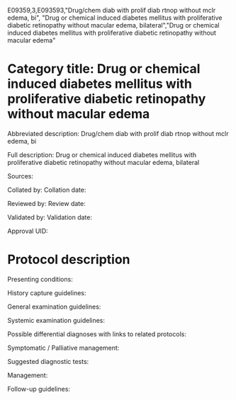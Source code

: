 E09359,3,E093593,"Drug/chem diab with prolif diab rtnop without mclr edema, bi", "Drug or chemical induced diabetes mellitus with proliferative diabetic retinopathy without macular edema, bilateral","Drug or chemical induced diabetes mellitus with proliferative diabetic retinopathy without macular edema"
# Category title: Drug or chemical induced diabetes mellitus with proliferative diabetic retinopathy without macular edema

Abbreviated description: Drug/chem diab with prolif diab rtnop without mclr edema, bi

Full description: Drug or chemical induced diabetes mellitus with proliferative diabetic retinopathy without macular edema, bilateral

Sources:

Collated by:
Collation date:

Reviewed by:
Review date:

Validated by:
Validation date:

Approval UID:

# Protocol description

Presenting conditions:

History capture guidelines:

General examination guidelines:

Systemic examination guidelines:

Possible differential diagnoses with links to related protocols:

Symptomatic / Palliative management:

Suggested diagnostic tests:

Management:

Follow-up guidelines:
